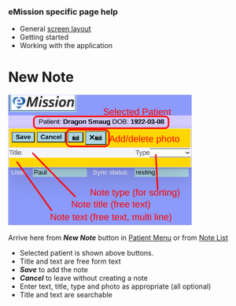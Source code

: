 ### eMission specific page help
* General [screen layout](help/GeneralLayout.md)
* Getting started
* Working with the application


# New Note
![](../images/NoteNew.png)

Arrive here from *__New Note__* button in [Patient Menu](help/PatientPhoto.md) or from [Note List](help/NoteList.md)
* Selected patient is shown above buttons.
* Title and text are free form text
* *__Save__* to add the note 
* *__Cancel__* to leave without creating a note
* Enter text, title, type and photo as appropriate (all optional)
* Title and text are searchable
